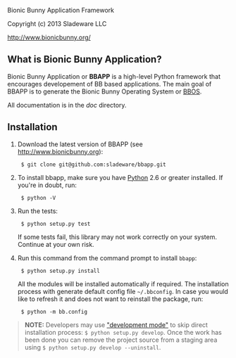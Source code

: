 <!--- -*- mode: markdown; coding: utf-8; -*- -->

Bionic Bunny Application Framework

Copyright (c) 2013 Sladeware LLC

http://www.bionicbunny.org/

What is Bionic Bunny Application?
---------------------------------

Bionic Bunny Application or **BBAPP** is a high-level Python framework that
encourages developement of BB based applications. The main goal of BBAPP is to
generate the Bionic Bunny Operating System or
[BBOS](http://github.org/sladeware/bbos/).

All documentation is in the _doc_ directory.

Installation
------------

1. Download the latest version of BBAPP (see http://www.bionicbunny.org):

        $ git clone git@github.com:sladeware/bbapp.git

2. To install bbapp, make sure you have [Python](http://www.python.org/) 2.6 or
   greater installed. If you're in doubt, run:

        $ python -V

3. Run the tests:

        $ python setup.py test

   If some tests fail, this library may not work correctly on your
   system. Continue at your own risk.

4. Run this command from the command prompt to install `bbapp`:

        $ python setup.py install

   All the modules will be installed automatically if required. The installation
   process with generate default config file `~/.bbconfig`. In case you would
   like to refresh it and does not want to reinstall the package, run:

        $ python -m bb.config

> **NOTE:** Developers may use ["development mode"](http://goo.gl/Hoawa) to skip
> direct installation process: `$ python setup.py develop`. Once the work has
> been done you can remove the project source from a staging area using
> `$ python setup.py develop --uninstall`.
